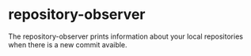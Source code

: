 # repository-observer
The repository-observer prints information about your local repositories when there is a new commit avaible.
